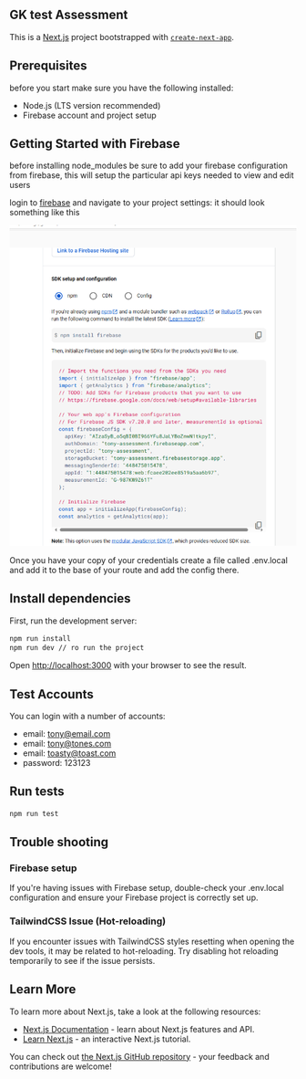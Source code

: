 ## GK test Assessment

This is a [Next.js](https://nextjs.org) project bootstrapped with [`create-next-app`](https://nextjs.org/docs/app/api-reference/cli/create-next-app).

## Prerequisites

before you start make sure you have the following installed:
- Node.js (LTS version recommended)
- Firebase account and project setup

## Getting Started with Firebase

before installing node_modules be sure to add your firebase configuration from firebase, this will setup the particular api keys needed to view and edit users

login to [firebase](https://console.firebase.google.com/) and navigate to your project settings:
it should look something like this

![firebase configuration](image.png)

Once you have your copy of your credentials create a file called .env.local and add it to the base of your route and add the config there.

## Install dependencies
First, run the development server:

```bash
npm run install
npm run dev // ro run the project
```

Open [http://localhost:3000](http://localhost:3000) with your browser to see the result.

## Test Accounts

You can login with a number of accounts:
  - email: tony@email.com
  - email: tony@tones.com
  - email: toasty@toast.com
  - password: 123123

## Run tests

```bash
npm run test
```

## Trouble shooting

### Firebase setup
If you're having issues with Firebase setup, double-check your .env.local configuration and ensure your Firebase project is correctly set up.

### TailwindCSS Issue (Hot-reloading)
If you encounter issues with TailwindCSS styles resetting when opening the dev tools, it may be related to hot-reloading. Try disabling hot reloading temporarily to see if the issue persists.

## Learn More

To learn more about Next.js, take a look at the following resources:

- [Next.js Documentation](https://nextjs.org/docs) - learn about Next.js features and API.
- [Learn Next.js](https://nextjs.org/learn) - an interactive Next.js tutorial.

You can check out [the Next.js GitHub repository](https://github.com/vercel/next.js) - your feedback and contributions are welcome!


